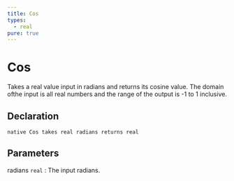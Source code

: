 ```yaml
---
title: Cos
types:
  - real
pure: true
---
```


# Cos
Takes a real value input in radians and returns its cosine value. The domain ofthe input is all real numbers and the range of the output is -1 to 1 inclusive.

## Declaration

```jass
native Cos takes real radians returns real
```

## Parameters
radians `real`
: The input radians.
